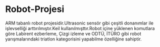 # Robot-Projesi

ARM tabanlı robot projesidir.Ultrasonic sensör gibi çeşitli donanımlar ile işlevselliği arttırılmıştır.Keil kullanılmışttır.Robot içine yüklenen komutlara göre Labirent ezberleme, Çizgi izleme ve ODTÜ, İTÜRO gibi robot yarışmalarındaki triatlon kategorisini yapabilme özelliğine sahiptir.
